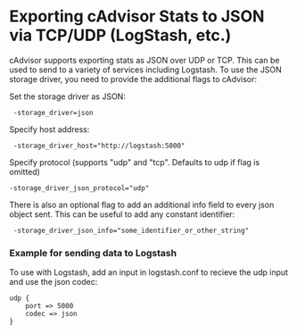 # Exporting cAdvisor Stats to JSON via TCP/UDP (LogStash, etc.)

cAdvisor supports exporting stats as JSON over UDP or TCP. This can be used to send to a variety of services including Logstash. To use the JSON storage driver, you need to provide the additional flags to cAdvisor:

Set the storage driver as JSON:

```
 -storage_driver=json
```


Specify host address:

```
 -storage_driver_host="http://logstash:5000"
```

Specify protocol (supports "udp" and "tcp". Defaults to udp if flag is omitted)

```
-storage_driver_json_protocol="udp"
```

There is also an optional flag to add an additional info field to every json object sent. This can be useful to add any constant identifier:

```
 -storage_driver_json_info="some_identifier_or_other_string"
```


### Example for sending data to Logstash

To use with Logstash, add an input in logstash.conf to recieve the udp input and use the json codec:

```
udp {
    port => 5000
    codec => json
}
```

